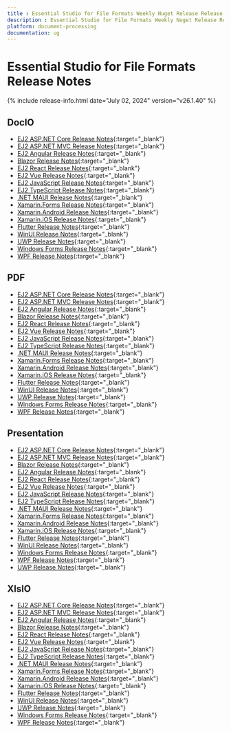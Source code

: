 ```yaml
---
title : Essential Studio for File Formats Weekly Nuget Release Release Notes  
description : Essential Studio for File Formats Weekly Nuget Release Release Notes  
platform: document-processing
documentation: ug
---
```


# Essential Studio for File Formats  Release Notes  

{% include release-info.html date="July 02, 2024" version="v26.1.40" %} 

## DocIO

* [EJ2 ASP.NET Core Release Notes](https://ej2.syncfusion.com/aspnetcore/documentation/release-notes/26.1.40#docio){:target="_blank"}
* [EJ2 ASP.NET MVC Release Notes](https://ej2.syncfusion.com/aspnetmvc/documentation/release-notes/26.1.40#docio){:target="_blank"}
* [EJ2 Angular Release Notes](https://ej2.syncfusion.com/angular/documentation/release-notes/26.1.40#docio){:target="_blank"}
* [Blazor Release Notes](https://blazor.syncfusion.com/documentation/release-notes/26.1.40#docio){:target="_blank"}
* [EJ2 React Release Notes](https://ej2.syncfusion.com/react/documentation/release-notes/26.1.40#docio){:target="_blank"}
* [EJ2 Vue  Release Notes](https://ej2.syncfusion.com/vue/documentation/release-notes/26.1.40#docio){:target="_blank"}
* [EJ2 JavaScript Release Notes](https://ej2.syncfusion.com/javascript/documentation/release-notes/26.1.40#docio){:target="_blank"}
* [EJ2 TypeScript Release Notes](https://ej2.syncfusion.com/documentation/release-notes/26.1.40#docio){:target="_blank"}
* [.NET MAUI Release Notes](/maui/release-notes/v26.1.40#docio){:target="_blank"}
* [Xamarin.Forms Release Notes](/xamarin/release-notes/v26.1.40#docio){:target="_blank"}
* [Xamarin.Android Release Notes](/xamarin-android/release-notes/v26.1.40#docio){:target="_blank"}
* [Xamarin.iOS Release Notes](/xamarin-ios/release-notes/v26.1.40#docio){:target="_blank"}
* [Flutter Release Notes](/flutter/release-notes/v26.1.40#docio){:target="_blank"}
* [WinUI Release Notes](/winui/release-notes/v26.1.40#docio){:target="_blank"}
* [UWP Release Notes](/uwp/release-notes/v26.1.40#docio){:target="_blank"}
* [Windows Forms Release Notes](/windowsforms/release-notes/v26.1.40#docio){:target="_blank"}
* [WPF Release Notes](/wpf/release-notes/v26.1.40#docio){:target="_blank"}



## PDF

* [EJ2 ASP.NET Core Release Notes](https://ej2.syncfusion.com/aspnetcore/documentation/release-notes/26.1.40#pdf){:target="_blank"}
* [EJ2 ASP.NET MVC Release Notes](https://ej2.syncfusion.com/aspnetmvc/documentation/release-notes/26.1.40#pdf){:target="_blank"}
* [EJ2 Angular Release Notes](https://ej2.syncfusion.com/angular/documentation/release-notes/26.1.40#pdf){:target="_blank"}
* [Blazor Release Notes](https://blazor.syncfusion.com/documentation/release-notes/26.1.40#pdf){:target="_blank"}
* [EJ2 React Release Notes](https://ej2.syncfusion.com/react/documentation/release-notes/26.1.40#pdf){:target="_blank"}
* [EJ2 Vue  Release Notes](https://ej2.syncfusion.com/vue/documentation/release-notes/26.1.40#pdf){:target="_blank"}
* [EJ2 JavaScript Release Notes](https://ej2.syncfusion.com/javascript/documentation/release-notes/26.1.40#pdf){:target="_blank"}
* [EJ2 TypeScript Release Notes](https://ej2.syncfusion.com/documentation/release-notes/26.1.40#pdf){:target="_blank"}
* [.NET MAUI Release Notes](/maui/release-notes/v26.1.40#pdf){:target="_blank"}
* [Xamarin.Forms Release Notes](/xamarin/release-notes/v26.1.40#pdf){:target="_blank"}
* [Xamarin.Android Release Notes](/xamarin-android/release-notes/v26.1.40#pdf){:target="_blank"}
* [Xamarin.iOS Release Notes](/xamarin-ios/release-notes/v26.1.40#pdf){:target="_blank"}
* [Flutter Release Notes](/flutter/release-notes/v26.1.40#pdf){:target="_blank"}
* [WinUI Release Notes](/winui/release-notes/v26.1.40#pdf){:target="_blank"}
* [UWP Release Notes](/uwp/release-notes/v26.1.40#pdf){:target="_blank"}
* [Windows Forms Release Notes](/windowsforms/release-notes/v26.1.40#pdf){:target="_blank"}
* [WPF Release Notes](/wpf/release-notes/v26.1.40#pdf){:target="_blank"}


## Presentation

* [EJ2 ASP.NET Core Release Notes](https://ej2.syncfusion.com/aspnetcore/documentation/release-notes/26.1.40#presentation){:target="_blank"}
* [EJ2 ASP.NET MVC Release Notes](https://ej2.syncfusion.com/aspnetmvc/documentation/release-notes/26.1.40#presentation){:target="_blank"}
* [Blazor Release Notes](https://blazor.syncfusion.com/documentation/release-notes/26.1.40#presentation){:target="_blank"}
* [EJ2 Angular Release Notes](https://ej2.syncfusion.com/angular/documentation/release-notes/26.1.40#presentation){:target="_blank"}
* [EJ2 React Release Notes](https://ej2.syncfusion.com/react/documentation/release-notes/26.1.40#presentation){:target="_blank"}
* [EJ2 Vue  Release Notes](https://ej2.syncfusion.com/vue/documentation/release-notes/26.1.40#presentation){:target="_blank"}
* [EJ2 JavaScript Release Notes](https://ej2.syncfusion.com/javascript/documentation/release-notes/26.1.40#presentation){:target="_blank"}
* [EJ2 TypeScript Release Notes](https://ej2.syncfusion.com/documentation/release-notes/26.1.40#presentation){:target="_blank"}
* [.NET MAUI Release Notes](/maui/release-notes/v26.1.40#presentation){:target="_blank"}
* [Xamarin.Forms Release Notes](/xamarin/release-notes/v26.1.40#presentation){:target="_blank"}
* [Xamarin.Android Release Notes](/xamarin-android/release-notes/v26.1.40#presentation){:target="_blank"}
* [Xamarin.iOS Release Notes](/xamarin-ios/release-notes/v26.1.40#presentation){:target="_blank"}
* [Flutter Release Notes](/flutter/release-notes/v26.1.40#presentation){:target="_blank"}
* [WinUI Release Notes](/winui/release-notes/v26.1.40#presentation){:target="_blank"}
* [Windows Forms Release Notes](/windowsforms/release-notes/v26.1.40#presentation){:target="_blank"}
* [WPF Release Notes](/wpf/release-notes/v26.1.40#presentation){:target="_blank"}
* [UWP Release Notes](/uwp/release-notes/v26.1.40#presentation){:target="_blank"}



## XlsIO

* [EJ2 ASP.NET Core Release Notes](https://ej2.syncfusion.com/aspnetcore/documentation/release-notes/26.1.40#xlsio){:target="_blank"}
* [EJ2 ASP.NET MVC Release Notes](https://ej2.syncfusion.com/aspnetmvc/documentation/release-notes/26.1.40#xlsio){:target="_blank"}
* [EJ2 Angular Release Notes](https://ej2.syncfusion.com/angular/documentation/release-notes/26.1.40#xlsio){:target="_blank"}
* [Blazor Release Notes](https://blazor.syncfusion.com/documentation/release-notes/26.1.40#xlsio){:target="_blank"}
* [EJ2 React Release Notes](https://ej2.syncfusion.com/react/documentation/release-notes/26.1.40#xlsio){:target="_blank"}
* [EJ2 Vue  Release Notes](https://ej2.syncfusion.com/vue/documentation/release-notes/26.1.40#xlsio){:target="_blank"}
* [EJ2 JavaScript Release Notes](https://ej2.syncfusion.com/javascript/documentation/release-notes/26.1.40#xlsio){:target="_blank"}
* [EJ2 TypeScript Release Notes](https://ej2.syncfusion.com/documentation/release-notes/26.1.40#xlsio){:target="_blank"}
* [.NET MAUI Release Notes](/maui/release-notes/v26.1.40#xlsio){:target="_blank"}
* [Xamarin.Forms Release Notes](/xamarin/release-notes/v26.1.40#xlsio){:target="_blank"}
* [Xamarin.Android Release Notes](/xamarin-android/release-notes/v26.1.40#xlsio){:target="_blank"}
* [Xamarin.iOS Release Notes](/xamarin-ios/release-notes/v26.1.40#xlsio){:target="_blank"}
* [Flutter Release Notes](/flutter/release-notes/v26.1.40#xlsio){:target="_blank"}
* [WinUI Release Notes](/winui/release-notes/v26.1.40#xlsio){:target="_blank"}
* [UWP Release Notes](/uwp/release-notes/v26.1.40#xlsio){:target="_blank"}
* [Windows Forms Release Notes](/windowsforms/release-notes/v26.1.40#xlsio){:target="_blank"}
* [WPF Release Notes](/wpf/release-notes/v26.1.40#xlsio){:target="_blank"}


